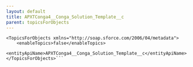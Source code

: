 ```yaml
---
layout: default
title: APXTConga4__Conga_Solution_Template__c
parent: topicsForObjects
---
```


```<?xml version="1.0" encoding="UTF-8"?>
<TopicsForObjects xmlns="http://soap.sforce.com/2006/04/metadata">
    <enableTopics>false</enableTopics>
    <entityApiName>APXTConga4__Conga_Solution_Template__c</entityApiName>
</TopicsForObjects>```
